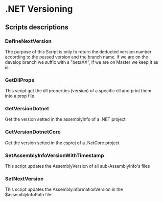 # .NET Versioning

## Scripts descriptions

### DefineNextVersion
The purpose of this Script is only to return the deducted version number according to the passed version and the branch name.
If we are on the develop branch we suffix with a "betaXX", if we are on Master we keep it as is.

### GetDllProps
This script get the dll properties (version) of a specific dll and print them into a prop file

### GetVersionDotnet
Get the version setted in the assemblyInfo of a .NET project

### GetVersionDotnetCore
Get the version setted in the csproj of a .NetCore project

### SetAssemblyInfoVersionWithTimestamp
This script updates the AssemblyVersion of all sub-AssemblyInfo's files

### SetNextVersion
This script updates the AssemblyinformationVersion in the $assemblyInfoPath file.
